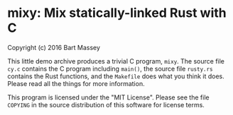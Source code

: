 # mixy: Mix statically-linked Rust with C
Copyright (c) 2016 Bart Massey

This little demo archive produces a trivial C program,
`mixy`. The source file `cy.c` contains the C program
including `main()`, the source file `rusty.rs` contains the
Rust functions, and the `Makefile` does what you think it
does. Please read all the things for more information.

This program is licensed under the "MIT License".  Please
see the file `COPYING` in the source distribution of this
software for license terms.
